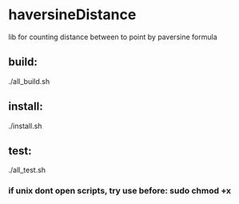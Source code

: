 # haversineDistance
lib for counting distance between to point by рaversine formula
## build:
./all_build.sh
## install:
./install.sh
## test:
./all_test.sh
### if unix dont open scripts, try use before: sudo chmod +x <script full name>
### tested at ubuntu-latest and msys2
